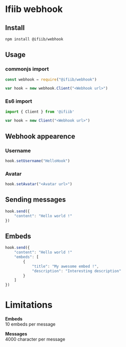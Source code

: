 # Ifiib webhook

## Install
```bash
npm install @ifiib/webhook
```
## Usage
### commonjs import
```js
const webhook = require("@ifiib/webhook")

var hook = new webhook.Client("<Webhook url>")
```
### Es6 import
```js
import { Client } from '@ifiib'

var hook = new Client("<Webhook url>")
```

## Webhook appearence

### Username
```js
hook.setUsername("HelloHook")
```
### Avatar
```js
hook.setAvatar("<Avatar url>")
```

## Sending messages
```js
hook.send({
    "content": "Hello world !"
})
```

## Embeds
```js
hook.send({
    "content": "Hello world !"
    "embeds": [
        {
            "title": "My awesome embed !",
            "description": "Interesting description"
        }
    ]
})
```

# Limitations

**Embeds**<br> 
    10 embeds per message

**Messages**<br>
    4000 character per message

